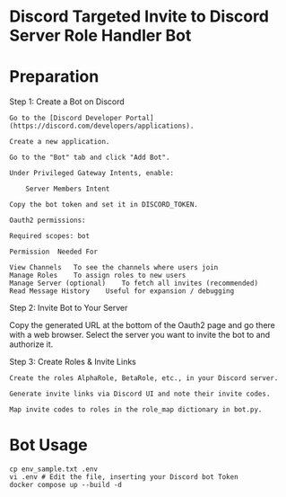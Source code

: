 # Discord Targeted Invite to Discord Server Role Handler Bot

# Preparation

Step 1: Create a Bot on Discord

    Go to the [Discord Developer Portal](https://discord.com/developers/applications).

    Create a new application.

    Go to the "Bot" tab and click "Add Bot".

    Under Privileged Gateway Intents, enable:

        Server Members Intent

    Copy the bot token and set it in DISCORD_TOKEN.

    Oauth2 permissions:

    Required scopes: bot

    Permission	Needed For

    View Channels	To see the channels where users join
    Manage Roles	To assign roles to new users
    Manage Server (optional)	To fetch all invites (recommended)
    Read Message History	Useful for expansion / debugging

Step 2: Invite Bot to Your Server

Copy the generated URL at the bottom of the Oauth2 page and go there with a web browser. Select the server you want to invite the bot to and authorize it.

Step 3: Create Roles & Invite Links

    Create the roles AlphaRole, BetaRole, etc., in your Discord server.

    Generate invite links via Discord UI and note their invite codes.

    Map invite codes to roles in the role_map dictionary in bot.py.

# Bot Usage

```
cp env_sample.txt .env
vi .env # Edit the file, inserting your Discord bot Token
docker compose up --build -d
```
